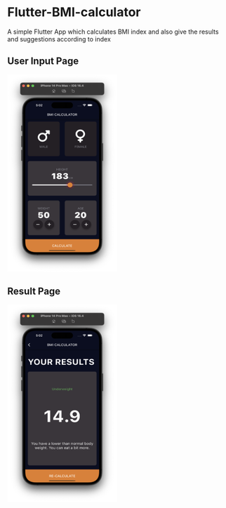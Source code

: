 # Flutter-BMI-calculator
A simple Flutter App which calculates BMI index and also give the results and suggestions according to index


## User Input Page
<img width="250" height="450" src="result.png">

## Result Page
<img width="250" height="450" src="input.png">

